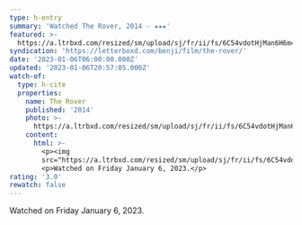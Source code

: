 ```yaml
---
type: h-entry
summary: 'Watched The Rover, 2014 - ★★★'
featured: >-
  https://a.ltrbxd.com/resized/sm/upload/sj/fr/ii/fs/6C54vdotHjMan6H6m4dFjJAEYyz-0-600-0-900-crop.jpg?v=11b7f2930d
syndication: 'https://letterboxd.com/benji/film/the-rover/'
date: '2023-01-06T06:00:00.000Z'
updated: '2023-01-06T20:57:05.000Z'
watch-of:
  type: h-cite
  properties:
    name: The Rover
    published: '2014'
    photo: >-
      https://a.ltrbxd.com/resized/sm/upload/sj/fr/ii/fs/6C54vdotHjMan6H6m4dFjJAEYyz-0-600-0-900-crop.jpg?v=11b7f2930d
    content:
      html: >-
        <p><img
        src="https://a.ltrbxd.com/resized/sm/upload/sj/fr/ii/fs/6C54vdotHjMan6H6m4dFjJAEYyz-0-600-0-900-crop.jpg?v=11b7f2930d"/></p>
        <p>Watched on Friday January 6, 2023.</p>
rating: '3.0'
rewatch: false
---
```

Watched on Friday January 6, 2023.
